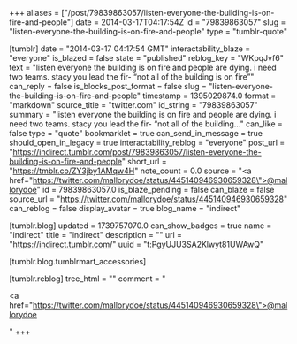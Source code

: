 +++
aliases = ["/post/79839863057/listen-everyone-the-building-is-on-fire-and-people"]
date = 2014-03-17T04:17:54Z
id = "79839863057"
slug = "listen-everyone-the-building-is-on-fire-and-people"
type = "tumblr-quote"

[tumblr]
date = "2014-03-17 04:17:54 GMT"
interactability_blaze = "everyone"
is_blazed = false
state = "published"
reblog_key = "WKpqJvf6"
text = "listen everyone the building is on fire and people are dying. i need two teams. stacy you lead the fir- &ldquo;not all of the building is on fire&rdquo;"
can_reply = false
is_blocks_post_format = false
slug = "listen-everyone-the-building-is-on-fire-and-people"
timestamp = 1395029874.0
format = "markdown"
source_title = "twitter.com"
id_string = "79839863057"
summary = "listen everyone the building is on fire and people are dying. i need two teams. stacy you lead the fir- “not all of the building..."
can_like = false
type = "quote"
bookmarklet = true
can_send_in_message = true
should_open_in_legacy = true
interactability_reblog = "everyone"
post_url = "https://indirect.tumblr.com/post/79839863057/listen-everyone-the-building-is-on-fire-and-people"
short_url = "https://tmblr.co/ZY3jby1AMqw4H"
note_count = 0.0
source = "<a href=\"https://twitter.com/mallorydoe/status/445140946930659328\">@mallorydoe</a>"
id = 79839863057.0
is_blaze_pending = false
can_blaze = false
source_url = "https://twitter.com/mallorydoe/status/445140946930659328"
can_reblog = false
display_avatar = true
blog_name = "indirect"

[tumblr.blog]
updated = 1739757070.0
can_show_badges = true
name = "indirect"
title = "indirect"
description = ""
url = "https://indirect.tumblr.com/"
uuid = "t:PgyUJU3SA2Klwyt81UWAwQ"

[tumblr.blog.tumblrmart_accessories]

[tumblr.reblog]
tree_html = ""
comment = "<p><a href=\"https://twitter.com/mallorydoe/status/445140946930659328\">@mallorydoe</a></p>"
+++
